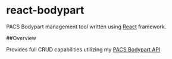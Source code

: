 # react-bodypart
PACS Bodypart management tool written using [React](https://facebook.github.io/react/) framework.

##Overview

Provides full CRUD capabilities utilizing my [PACS Bodypart API](http://github.com/vpn75/bodypart-api)
